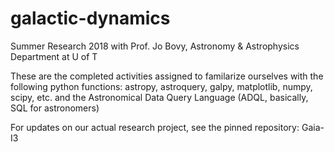 # galactic-dynamics
Summer Research 2018 with Prof. Jo Bovy, Astronomy &amp; Astrophysics Department at U of T

These are the completed activities assigned to familarize ourselves with the following python functions: 
astropy, astroquery, galpy, matplotlib, numpy, scipy, etc. and the Astronomical Data Query Language (ADQL, basically, SQL for astronomers)

For updates on our actual research project, see the pinned repository: Gaia-I3
